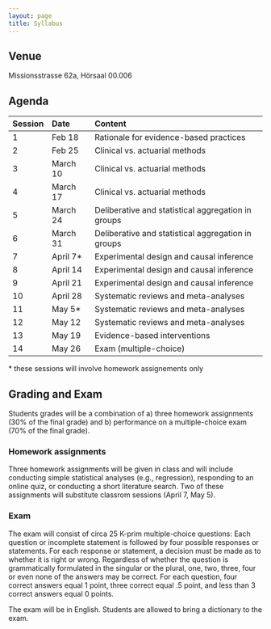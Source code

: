 ```yaml
---
layout: page
title: Syllabus
---
```


## Venue
Missionsstrasse 62a, Hörsaal 00.006

## Agenda

| Session        | Date           | Content  |
| ----- |:------------| :-----|
| 1 | Feb 18 | Rationale for evidence-based practices |
| 2 | Feb 25 | Clinical vs. actuarial methods |
| 3 | March 10 | Clinical vs. actuarial methods |
| 4 | March 17 | Clinical vs. actuarial methods |
| 5 | March 24|  Deliberative and statistical aggregation in groups |
| 6 | March 31|  Deliberative and statistical aggregation in groups |
| 7 | April 7* | Experimental design and causal inference |
| 8 | April 14 | Experimental design and causal inference |
| 9 | April 21 | Experimental design and causal inference |
| 10 | April 28 | Systematic reviews and meta-analyses |
| 11 | May 5* | Systematic reviews and meta-analyses |
| 12 | May 12 | Systematic reviews and meta-analyses |
| 13 | May 19 | Evidence-based interventions |
| 14 | May 26 | Exam (multiple-choice) |

\* these sessions will involve homework assignements only

## Grading and Exam
Students grades will be a combination of a) three homework assignments (30% of the final grade) and b) performance on a multiple-choice exam (70% of the final grade).

### Homework assignments
Three homework assignments will be given in class and will include conducting simple statistical analyses (e.g., regression), responding to an online quiz, or conducting a short literature search. Two of these assignments will substitute classrom sessions (April 7, May 5). 

### Exam
The exam will consist of circa 25 K-prim multiple-choice questions: Each question or incomplete statement is followed by four possible responses or statements. For each response or statement, a decision must be made as to whether it is right or wrong. Regardless of whether the question is grammatically formulated in the singular or the plural, one, two, three, four or even none of the answers may be correct. For each question, four correct answers equal 1 point, three correct equal .5 point, and less than 3 correct answers equal 0 points. 

The exam will be in English. Students are allowed to bring a dictionary to the exam. 
